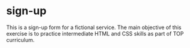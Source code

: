 # sign-up
This is a sign-up form for a fictional service. The main objective of this exercise is to practice intermediate HTML and CSS skills as part of TOP curriculum.
